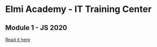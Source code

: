 # Elmi Academy - IT Training Center

## Module 1 - JS 2020

[Read it here](https://janogale.github.io/JS2020/module_1/module_1.html)

